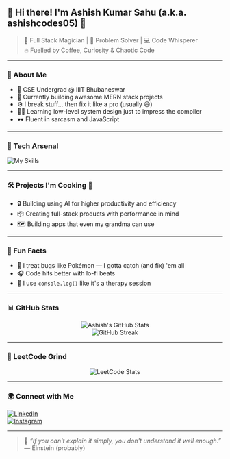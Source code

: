 ## 👋 Hi there! I'm Ashish Kumar Sahu (a.k.a. ashishcodes05) 🚀

> 🎩 Full Stack Magician | 🧠 Problem Solver | 💻 Code Whisperer  
> 🔥 Fuelled by Coffee, Curiosity & Chaotic Code

---

### 🧬 About Me
- 🧠 CSE Undergrad @ IIIT Bhubaneswar  
- 🔭 Currently building awesome MERN stack projects  
- ⚙️ I break stuff... then fix it like a pro (usually 😅)  
- 🐱‍💻 Learning low-level system design just to impress the compiler  
- 🕶️ Fluent in sarcasm and JavaScript

---

### 🔨 Tech Arsenal

![My Skills](https://skillicons.dev/icons?i=html,css,js,ts,react,nodejs,express,mongodb,git,github,tailwind,bootstrap,linux,cpp,py,vscode)

---

### 🛠️ Projects I'm Cooking 🍳
- 🔒 Building using AI for higher productivity and efficiency
- 📦 Creating full-stack products with performance in mind
- 🗺️ Building apps that even my grandma can use

---

### 🧙 Fun Facts
- 🧩 I treat bugs like Pokémon — I gotta catch (and fix) 'em all  
- 🎧 Code hits better with lo-fi beats  
- 🧼 I use `console.log()` like it's a therapy session

---

### 📊 GitHub Stats

<p align="center">
  <img src="https://github-readme-stats.vercel.app/api?username=ashishcodes05&show_icons=true&theme=tokyonight" alt="Ashish's GitHub Stats" />
  <br/>
  <img src="https://github-readme-streak-stats.herokuapp.com/?user=ashishcodes05&theme=radical" alt="GitHub Streak" />
</p>

---

### 🧩 LeetCode Grind

<p align="center">
  <img src="https://leetcard.jacoblin.cool/ashishcodes_IN?theme=dark&font=Baloo+Bhai&ext=heatmap" alt="LeetCode Stats" />
</p>

---

### 🌍 Connect with Me

[![LinkedIn](https://img.shields.io/badge/LinkedIn-Ashish-blue?style=for-the-badge&logo=linkedin)](https://www.linkedin.com/in/ashish-kumar-sahu-b3868a31a/)  
[![Instagram](https://img.shields.io/badge/Instagram-_.ashishverse._-pink?style=for-the-badge&logo=instagram)](https://instagram.com/_.ashishverse._)

---

> 🧠 _“If you can't explain it simply, you don't understand it well enough.”_ — Einstein (probably)
